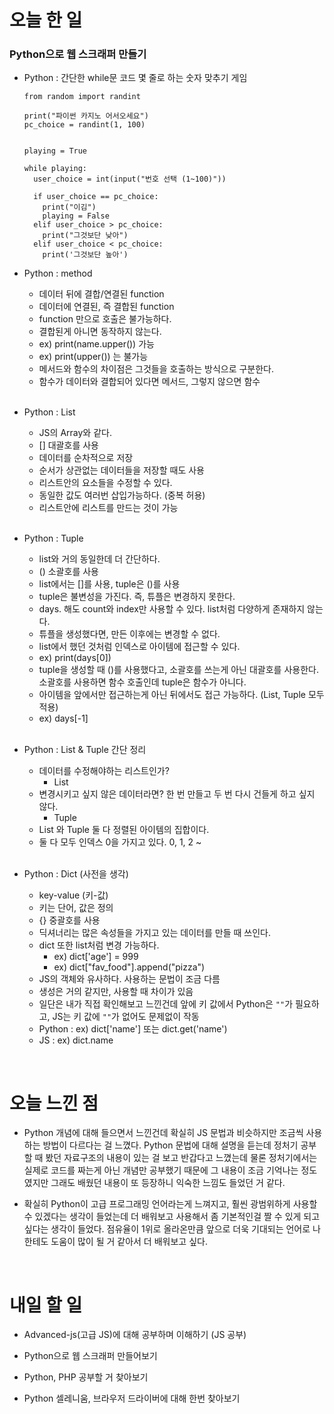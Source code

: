 # 오늘 한 일

### Python으로 웹 스크래퍼 만들기

- Python : 간단한 while문 코드 몇 줄로 하는 숫자 맞추기 게임

  ```
  from random import randint

  print("파이썬 카지노 어서오세요")
  pc_choice = randint(1, 100)


  playing = True

  while playing:
    user_choice = int(input("번호 선택 (1~100)"))

    if user_choice == pc_choice:
      print("이김")
      playing = False
    elif user_choice > pc_choice:
      print("그것보단 낮아")
    elif user_choice < pc_choice:
      print('그것보단 높아')
  ```

- Python : method

  - 데이터 뒤에 결합/연결된 function
  - 데이터에 연결된, 즉 결합된 function
  - function 만으로 호출은 불가능하다.
  - 결합된게 아니면 동작하지 않는다.
  - ex) print(name.upper()) 가능
  - ex) print(upper()) 는 불가능
  - 메서드와 함수의 차이점은 그것들을 호출하는 방식으로 구분한다.
  - 함수가 데이터와 결합되어 있다면 메서드, 그렇지 않으면 함수

  <br />

- Python : List

  - JS의 Array와 같다.
  - [] 대괄호를 사용
  - 데이터를 순차적으로 저장
  - 순서가 상관없는 데이터들을 저장할 때도 사용
  - 리스트안의 요소들을 수정할 수 있다.
  - 동일한 값도 여러번 삽입가능하다. (중복 허용)
  - 리스트안에 리스트를 만드는 것이 가능

  <br />

- Python : Tuple

  - list와 거의 동일한데 더 간단하다.
  - () 소괄호를 사용
  - list에서는 []를 사용, tuple은 ()를 사용
  - tuple은 불변성을 가진다. 즉, 튜플은 변경하지 못한다.
  - days. 해도 count와 index만 사용할 수 있다. list처럼 다양하게 존재하지 않는다.
  - 튜플을 생성했다면, 만든 이후에는 변경할 수 없다.
  - list에서 했던 것처럼 인덱스로 아이템에 접근할 수 있다.
  - ex) print(days[0])
  - tuple을 생성할 때 ()를 사용했다고, 소괄호를 쓰는게 아닌 대괄호를 사용한다. 소괄호를 사용하면 함수 호출인데 tuple은 함수가 아니다.
  - 아이템을 앞에서만 접근하는게 아닌 뒤에서도 접근 가능하다. (List, Tuple 모두 적용)
  - ex) days[-1]

  <br />

- Python : List & Tuple 간단 정리

  - 데이터를 수정해야하는 리스트인가?
    - List
  - 변경시키고 싶지 않은 데이터라면? 한 번 만들고 두 번 다시 건들게 하고 싶지 않다.
    - Tuple
  - List 와 Tuple 둘 다 정렬된 아이템의 집합이다.
  - 둘 다 모두 인덱스 0을 가지고 있다. 0, 1, 2 ~

  <br />

- Python : Dict (사전을 생각)

  - key-value (키-값)
  - 키는 단어, 값은 정의
  - {} 중괄호를 사용
  - 딕셔너리는 많은 속성들을 가지고 있는 데이터를 만들 때 쓰인다.
  - dict 또한 list처럼 변경 가능하다.
    - ex) dict['age'] = 999
    - ex) dict["fav_food"].append("pizza")
  - JS의 객체와 유사하다. 사용하는 문법이 조금 다름
  - 생성은 거의 같지만, 사용할 때 차이가 있음
  - 일단은 내가 직접 확인해보고 느낀건데 앞에 키 값에서 Python은 `""`가 필요하고, JS는 키 값에 `""`가 없어도 문제없이 작동
  - Python : ex) dict['name'] 또는 dict.get('name')
  - JS : ex) dict.name

<br />

# 오늘 느낀 점

- Python 개념에 대해 들으면서 느낀건데 확실히 JS 문법과 비슷하지만 조금씩 사용하는 방법이 다르다는 걸 느꼈다. Python 문법에 대해 설명을 듣는데 정처기 공부할 때 봤던 자료구조의 내용이 있는 걸 보고 반갑다고 느꼈는데 물론 정처기에서는 실제로 코드를 짜는게 아닌 개념만 공부했기 때문에 그 내용이 조금 기억나는 정도였지만 그래도 배웠던 내용이 또 등장하니 익숙한 느낌도 들었던 거 같다.

- 확실히 Python이 고급 프로그래밍 언어라는게 느껴지고, 훨씬 광범위하게 사용할 수 있겠다는 생각이 들었는데 더 배워보고 사용해서 좀 기본적인걸 짤 수 있게 되고 싶다는 생각이 들었다. 점유율이 1위로 올라온만큼 앞으로 더욱 기대되는 언어로 나한테도 도움이 많이 될 거 같아서 더 배워보고 싶다.

<br />

# 내일 할 일

- Advanced-js(고급 JS)에 대해 공부하며 이해하기 (JS 공부)

- Python으로 웹 스크래퍼 만들어보기

- Python, PHP 공부할 거 찾아보기

- Python 셀레니움, 브라우저 드라이버에 대해 한번 찾아보기

